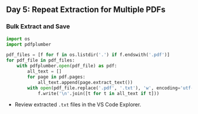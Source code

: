 ## Day 5: Repeat Extraction for Multiple PDFs

### Bulk Extract and Save
```python
import os
import pdfplumber

pdf_files = [f for f in os.listdir('.') if f.endswith('.pdf')]
for pdf_file in pdf_files:
    with pdfplumber.open(pdf_file) as pdf:
        all_text = []
        for page in pdf.pages:
            all_text.append(page.extract_text())
        with open(pdf_file.replace('.pdf', '.txt'), 'w', encoding='utf-8') as f:
            f.write('\n'.join([t for t in all_text if t]))
```

- Review extracted `.txt` files in the VS Code Explorer.
